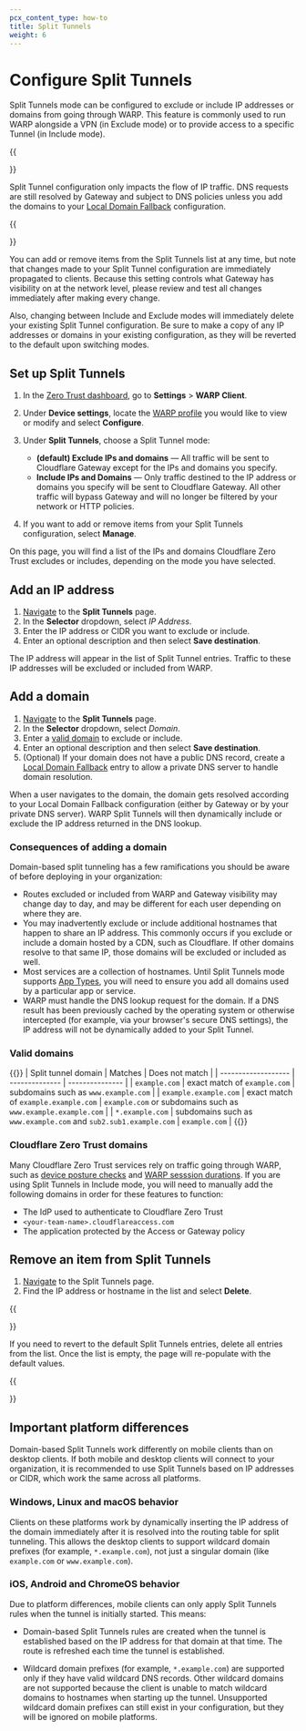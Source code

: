 ```yaml
---
pcx_content_type: how-to
title: Split Tunnels
weight: 6
---
```


# Configure Split Tunnels

Split Tunnels mode can be configured to exclude or include IP addresses or domains from going through WARP. This feature is commonly used to run WARP alongside a VPN (in Exclude mode) or to provide access to a specific Tunnel (in Include mode).

{{<Aside type="warning">}}

Split Tunnel configuration only impacts the flow of IP traffic. DNS requests are still resolved by Gateway and subject to DNS policies unless you add the domains to your [Local Domain Fallback](/cloudflare-one/connections/connect-devices/warp/exclude-traffic/local-domains/) configuration.

{{</Aside>}}

You can add or remove items from the Split Tunnels list at any time, but note that changes made to your Split Tunnel configuration are immediately propagated to clients. Because this setting controls what Gateway has visibility on at the network level, please review and test all changes immediately after making every change.

Also, changing between Include and Exclude modes will immediately delete your existing Split Tunnel configuration. Be sure to make a copy of any IP addresses or domains in your existing configuration, as they will be reverted to the default upon switching modes.

## Set up Split Tunnels

1. In the [Zero Trust dashboard](https://dash.teams.cloudflare.com/), go to **Settings** > **WARP Client**.

2. Under **Device settings**, locate the [WARP profile](/cloudflare-one/connections/connect-devices/warp/warp-settings/#warp-profiles) you would like to view or modify and select **Configure**.

3. Under **Split Tunnels**, choose a Split Tunnel mode:

    - **(default) Exclude IPs and domains** — All traffic will be sent to Cloudflare Gateway except for the IPs and domains you specify.
    - **Include IPs and Domains** — Only traffic destined to the IP address or domains you specify will be sent to Cloudflare Gateway. All other traffic will bypass Gateway and will no longer be filtered by your network or HTTP policies.

4. If you want to add or remove items from your Split Tunnels configuration, select **Manage**.

On this page, you will find a list of the IPs and domains Cloudflare Zero Trust excludes or includes, depending on the mode you have selected.

## Add an IP address

1. [Navigate](#set-up-split-tunnels) to the **Split Tunnels** page.
2. In the **Selector** dropdown, select _IP Address_.
3. Enter the IP address or CIDR you want to exclude or include.
4. Enter an optional description and then select **Save destination**.

The IP address will appear in the list of Split Tunnel entries. Traffic to these IP addresses will be excluded or included from WARP.

## Add a domain

1. [Navigate](#set-up-split-tunnels) to the **Split Tunnels** page.
2. In the **Selector** dropdown, select _Domain_.
3. Enter a [valid domain](#valid-domains) to exclude or include.
4. Enter an optional description and then select **Save destination**.
5. (Optional) If your domain does not have a public DNS record, create a [Local Domain Fallback](/cloudflare-one/connections/connect-devices/warp/exclude-traffic/local-domains/) entry to allow a private DNS server to handle domain resolution.

When a user navigates to the domain, the domain gets resolved according to your Local Domain Fallback configuration (either by Gateway or by your private DNS server). WARP Split Tunnels will then dynamically include or exclude the IP address returned in the DNS lookup.

### Consequences of adding a domain

Domain-based split tunneling has a few ramifications you should be aware of before deploying in your organization:

- Routes excluded or included from WARP and Gateway visibility may change day to day, and may be different for each user depending on where they are.
- You may inadvertently exclude or include additional hostnames that happen to share an IP address. This commonly occurs if you exclude or include a domain hosted by a CDN, such as Cloudflare. If other domains resolve to that same IP, those domains will be excluded or included as well.
- Most services are a collection of hostnames. Until Split Tunnels mode supports [App Types](/cloudflare-one/policies/filtering/application-app-types/), you will need to ensure you add all domains used by a particular app or service.
- WARP must handle the DNS lookup request for the domain. If a DNS result has been previously cached by the operating system or otherwise intercepted (for example, via your browser's secure DNS settings), the IP address will not be dynamically added to your Split Tunnel.

### Valid domains

{{<table-wrap>}}
| Split tunnel domain | Matches        | Does not match |
| ------------------- | -------------- | --------------- |
| `example.com`       | exact match of `example.com` | subdomains such as `www.example.com` |
| `example.example.com` | exact match of `example.example.com` | `example.com` or subdomains such as `www.example.example.com` |
| `*.example.com`    | subdomains such as `www.example.com` and `sub2.sub1.example.com` | `example.com` |
{{</table-wrap>}}

### Cloudflare Zero Trust domains

Many Cloudflare Zero Trust services rely on traffic going through WARP, such as [device posture checks](/cloudflare-one/identity/devices/) and [WARP sesssion durations](/cloudflare-one/policies/filtering/enforce-sessions/). If you are using Split Tunnels in Include mode, you will need to manually add the following domains in order for these features to function:

- The IdP used to authenticate to Cloudflare Zero Trust
- `<your-team-name>.cloudflareaccess.com`
- The application protected by the Access or Gateway policy

## Remove an item from Split Tunnels

1. [Navigate](#set-up-split-tunnels) to the Split Tunnels page.
2. Find the IP address or hostname in the list and select **Delete**.

{{<Aside type="note">}}

If you need to revert to the default Split Tunnels entries, delete all entries from the list. Once the list is empty, the page will re-populate with the default values.

{{</Aside>}}

## Important platform differences

Domain-based Split Tunnels work differently on mobile clients than on desktop clients. If both mobile and desktop clients will connect to your organization, it is recommended to use Split Tunnels based on IP addresses or CIDR, which work the same across all platforms.

### Windows, Linux and macOS behavior

Clients on these platforms work by dynamically inserting the IP address of the domain immediately after it is resolved into the routing table for split tunneling. This allows the desktop clients to support wildcard domain prefixes (for example, `*.example.com`), not just a singular domain (like `example.com` or `www.example.com`).

### iOS, Android and ChromeOS behavior

Due to platform differences, mobile clients can only apply Split Tunnels rules when the tunnel is initially started. This means:

- Domain-based Split Tunnels rules are created when the tunnel is established based on the IP address for that domain at that time. The route is refreshed each time the tunnel is established.

- Wildcard domain prefixes (for example, `*.example.com`) are supported only if they have valid wildcard DNS records. Other wildcard domains are not supported because the client is unable to match wildcard domains to hostnames when starting up the tunnel. Unsupported wildcard domain prefixes can still exist in your configuration, but they will be ignored on mobile platforms.